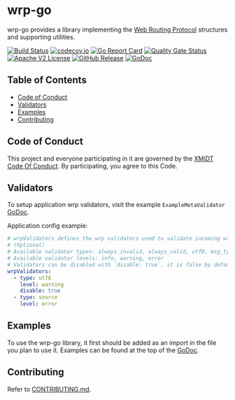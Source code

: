 # wrp-go

wrp-go provides a library implementing the [Web Routing Protocol](https://github.com/xmidt-org/wrp-c/wiki/Web-Routing-Protocol) 
structures and supporting utilities.

[![Build Status](https://github.com/xmidt-org/wrp-go/actions/workflows/ci.yml/badge.svg)](https://github.com/xmidt-org/wrp-go/actions/workflows/ci.yml)
[![codecov.io](http://codecov.io/github/xmidt-org/wrp-go/coverage.svg?branch=main)](http://codecov.io/github/xmidt-org/wrp-go?branch=main)
[![Go Report Card](https://goreportcard.com/badge/github.com/xmidt-org/wrp-go)](https://goreportcard.com/report/github.com/xmidt-org/wrp-go)
[![Quality Gate Status](https://sonarcloud.io/api/project_badges/measure?project=xmidt-org_wrp-go&metric=alert_status)](https://sonarcloud.io/dashboard?id=xmidt-org_wrp-go)
[![Apache V2 License](http://img.shields.io/badge/license-Apache%20V2-blue.svg)](https://github.com/xmidt-org/wrp-go/blob/main/LICENSE)
[![GitHub Release](https://img.shields.io/github/release/xmidt-org/wrp-go.svg)](CHANGELOG.md)
[![GoDoc](https://pkg.go.dev/badge/github.com/xmidt-org/wrp-go)](https://pkg.go.dev/github.com/xmidt-org/wrp-go)

## Table of Contents

- [Code of Conduct](#code-of-conduct)
- [Validators](#validators)
- [Examples](#examples)
- [Contributing](#contributing)

## Code of Conduct

This project and everyone participating in it are governed by the [XMiDT Code Of Conduct](https://xmidt.io/code_of_conduct/). 
By participating, you agree to this Code.

## Validators

To setup application wrp validators, visit the example `ExampleMetaValidator` [GoDoc](https://pkg.go.dev/github.com/xmidt-org/wrp-go/v3/wrpvalidator#example-MetaValidator).

Application config example:
```yaml
# wrpValidators defines the wrp validators used to validate incoming wrp messages.
# (Optional)
# Available validator types: always_invalid, always_valid, utf8, msg_type, source, destination, simple_res_req, simple_event, spans
# Available validator levels: info, warning, error
# Validators can be disabled with `disable: true`, it is false by default
wrpValidators:
  - type: utf8
    level: warning
    disable: true
  - type: source
    level: error
```

## Examples 

To use the wrp-go library, it first should be added as an import in the file you plan to use it.
Examples can be found at the top of the [GoDoc](https://godoc.org/github.com/xmidt-org/wrp-go).

## Contributing

Refer to [CONTRIBUTING.md](CONTRIBUTING.md).
